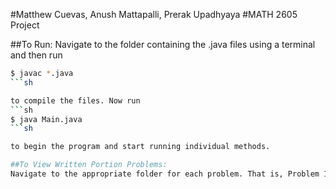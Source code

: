 #Matthew Cuevas, Anush Mattapalli, Prerak Upadhyaya
#MATH 2605 Project


##To Run:
Navigate to the folder containing the .java files using a terminal and then run
```sh
$ javac *.java
```sh

to compile the files. Now run
```sh
$ java Main.java
```sh

to begin the program and start running individual methods.

##To View Written Portion Problems:
Navigate to the appropriate folder for each problem. That is, Problem 1 for Problem 1, Problem 2 for Problem 2, and Problem 3 for Problem 3.